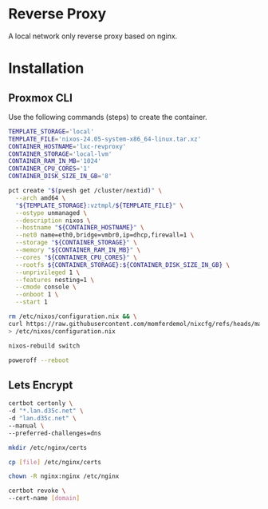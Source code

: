 # Reverse Proxy

A local network only reverse proxy based on nginx.

# Installation

## Proxmox CLI

Use the following commands (steps) to create the container.

```sh
TEMPLATE_STORAGE='local'
TEMPLATE_FILE='nixos-24.05-system-x86_64-linux.tar.xz'
CONTAINER_HOSTNAME='lxc-revproxy'
CONTAINER_STORAGE='local-lvm'
CONTAINER_RAM_IN_MB='1024'
CONTAINER_CPU_CORES='1'
CONTAINER_DISK_SIZE_IN_GB='8'
```

```sh
pct create "$(pvesh get /cluster/nextid)" \
  --arch amd64 \
  "${TEMPLATE_STORAGE}:vztmpl/${TEMPLATE_FILE}" \
  --ostype unmanaged \
  --description nixos \
  --hostname "${CONTAINER_HOSTNAME}" \
  --net0 name=eth0,bridge=vmbr0,ip=dhcp,firewall=1 \
  --storage "${CONTAINER_STORAGE}" \
  --memory "${CONTAINER_RAM_IN_MB}" \
  --cores "${CONTAINER_CPU_CORES}" \
  --rootfs ${CONTAINER_STORAGE}:${CONTAINER_DISK_SIZE_IN_GB} \
  --unprivileged 1 \
  --features nesting=1 \
  --cmode console \
  --onboot 1 \
  --start 1
  ```

```sh
rm /etc/nixos/configuration.nix && \
curl https://raw.githubusercontent.com/momferdemol/nixcfg/refs/heads/main/lxc-revproxy/configuration.nix \
> /etc/nixos/configuration.nix
```

```sh
nixos-rebuild switch
```

```sh
poweroff --reboot
```

## Lets Encrypt

```sh
certbot certonly \
-d "*.lan.d35c.net" \
-d "lan.d35c.net" \
--manual \
--preferred-challenges=dns
```

```sh
mkdir /etc/nginx/certs
```

```sh
cp [file] /etc/nginx/certs
```

```sh
chown -R nginx:nginx /etc/nginx
```

```sh
certbot revoke \
--cert-name [domain]
```

